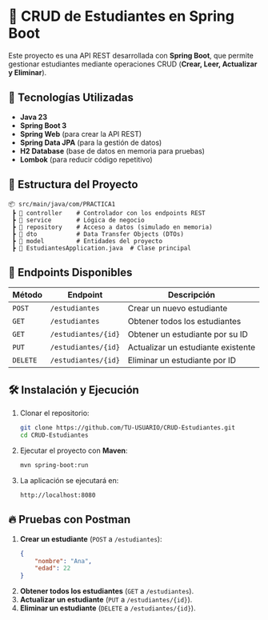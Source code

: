# 📌 CRUD de Estudiantes en Spring Boot

Este proyecto es una API REST desarrollada con **Spring Boot**, que permite gestionar estudiantes mediante operaciones CRUD (**Crear, Leer, Actualizar y Eliminar**).

## 🚀 Tecnologías Utilizadas

- **Java 23**
- **Spring Boot 3**
- **Spring Web** (para crear la API REST)
- **Spring Data JPA** (para la gestión de datos)
- **H2 Database** (base de datos en memoria para pruebas)
- **Lombok** (para reducir código repetitivo)

## 📁 Estructura del Proyecto

```
📦 src/main/java/com/PRACTICA1
 ┣ 📂 controller    # Controlador con los endpoints REST
 ┣ 📂 service       # Lógica de negocio
 ┣ 📂 repository    # Acceso a datos (simulado en memoria)
 ┣ 📂 dto           # Data Transfer Objects (DTOs)
 ┣ 📂 model         # Entidades del proyecto
 ┣ 📜 EstudiantesApplication.java  # Clase principal
```

## 📌 Endpoints Disponibles

| Método | Endpoint              | Descripción                        |
|--------|----------------------|------------------------------------|
| `POST` | `/estudiantes`        | Crear un nuevo estudiante         |
| `GET`  | `/estudiantes`        | Obtener todos los estudiantes     |
| `GET`  | `/estudiantes/{id}`   | Obtener un estudiante por su ID   |
| `PUT`  | `/estudiantes/{id}`   | Actualizar un estudiante existente |
| `DELETE` | `/estudiantes/{id}` | Eliminar un estudiante por ID     |

## 🛠️ Instalación y Ejecución

1. Clonar el repositorio:
   ```bash
   git clone https://github.com/TU-USUARIO/CRUD-Estudiantes.git
   cd CRUD-Estudiantes
   ```
2. Ejecutar el proyecto con **Maven**:
   ```bash
   mvn spring-boot:run
   ```
3. La aplicación se ejecutará en:
   ```
   http://localhost:8080
   ```

## 🔥 Pruebas con Postman

1. **Crear un estudiante** (`POST` a `/estudiantes`):
   ```json
   {
       "nombre": "Ana",
       "edad": 22
   }
   ```
2. **Obtener todos los estudiantes** (`GET` a `/estudiantes`).
3. **Actualizar un estudiante** (`PUT` a `/estudiantes/{id}`).
4. **Eliminar un estudiante** (`DELETE` a `/estudiantes/{id}`).

